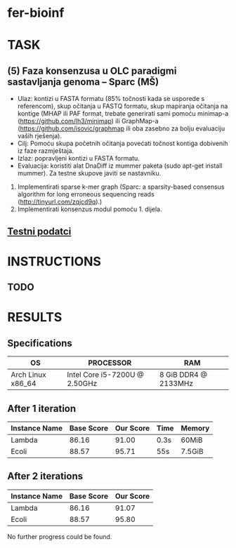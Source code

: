 # fer-bioinf

# TASK
## (5) Faza konsenzusa u OLC paradigmi sastavljanja genoma – Sparc (MŠ)

* Ulaz: kontizi u FASTA formatu (85% točnosti kada se usporede s referencom), skup očitanja u FASTQ formatu, skup mapiranja očitanja na kontige (MHAP ili PAF format, trebate generirati sami pomoću minimap-a (https://github.com/lh3/minimap) ili GraphMap-a (https://github.com/isovic/graphmap ili oba zasebno za bolju evaluaciju vaših rješenja).
* Cilj: Pomoću skupa početnih očitanja povećati točnost kontiga dobivenih iz faze razmještaja.
* Izlaz: popravljeni kontizi u FASTA formatu.
* Evaluacija: koristiti alat DnaDiff iz mummer paketa (sudo apt-get install mummer). Za testne skupove javiti se nastavniku.


1. Implementirati sparse k-mer graph (Sparc: a sparsity-based consensus algorithm for long erroneous sequencing reads (http://tinyurl.com/zqjcd9q).)
2. Implementirati konsenzus modul pomoću 1. dijela.

## [Testni podatci](https://www.dropbox.com/s/a40dhhfchojyf0c/consenus_input.zip?dl=0)

# INSTRUCTIONS
## TODO

# RESULTS
## Specifications
| OS | PROCESSOR | RAM |
| -- | --------- | --- |
| Arch Linux x86_64 | Intel Core i5-7200U @ 2.50GHz | 8 GiB DDR4 @ 2133MHz |


## After 1 iteration
| Instance Name | Base Score | Our Score | Time | Memory |
| ------------- | ---------- | --------- | ---- | ------ |
| Lambda        | 86.16      | 91.00     | 0.3s | 60MiB  |
| Ecoli         | 88.57      | 95.71     | 55s  | 7.5GiB |

## After 2 iterations
| Instance Name | Base Score | Our Score |
| ------------- | ---------- | --------- |
| Lambda        | 86.16      | 91.07     |
| Ecoli         | 88.57      | 95.80     |

No further progress could be found.

